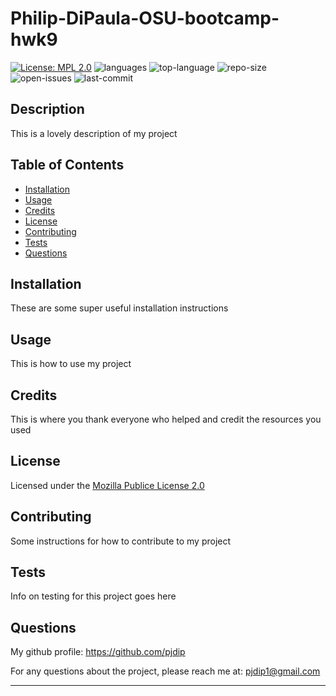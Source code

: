 # Philip-DiPaula-OSU-bootcamp-hwk9

[![License: MPL 2.0](https://img.shields.io/badge/License-MPL%202.0-brightgreen.svg)](https://opensource.org/licenses/MPL-2.0)
![languages](https://img.shields.io/github/languages/count/pjdip/Philip-DiPaula-OSU-bootcamp-hwk9)
![top-language](https://img.shields.io/github/languages/top/pjdip/Philip-DiPaula-OSU-bootcamp-hwk9)
![repo-size](https://img.shields.io/github/repo-size/pjdip/Philip-DiPaula-OSU-bootcamp-hwk9)
![open-issues](https://img.shields.io/github/issues-raw/pjdip/Philip-DiPaula-OSU-bootcamp-hwk9)
![last-commit](https://img.shields.io/github/last-commit/pjdip/Philip-DiPaula-OSU-bootcamp-hwk9)

## Description

This is a lovely description of my project



## Table of Contents

* [Installation](#installation)
* [Usage](#usage)
* [Credits](#credits)
* [License](#license)
* [Contributing](#contributing)
* [Tests](#tests)
* [Questions](#questions)

## Installation

These are some super useful installation instructions



## Usage 

This is how to use my project



## Credits

This is where you thank everyone who helped and credit the resources you used



## License

Licensed under the [Mozilla Publice License 2.0](https://choosealicense.com/licenses/mpl-2.0/)

## Contributing

Some instructions for how to contribute to my project



## Tests

Info on testing for this project goes here



## Questions

My github profile: https://github.com/pjdip

For any questions about the project, please reach me at: pjdip1@gmail.com    

---